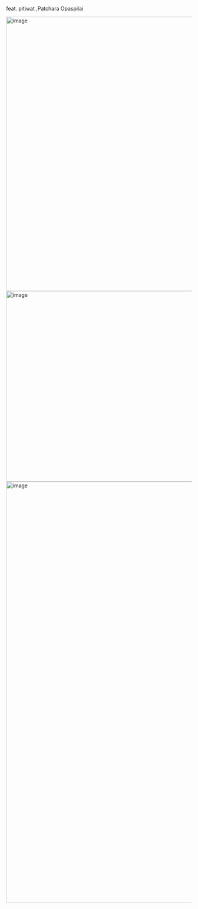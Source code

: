 feat. pitiwat ,Patchara Opaspilai

<img width="744" alt="image" src="https://github.com/Augustus2011/SuperAI_Engineer_ss3/assets/107476202/dfaa1a97-2e00-441f-b046-8a6fd351e530">

<img width="517" alt="image" src="https://github.com/Augustus2011/SuperAI_Engineer_ss3/assets/107476202/4486d440-bf55-4a14-bfb4-8157c17f18ee">

<img width="1143" alt="image" src="https://github.com/Augustus2011/SuperAI_Engineer_ss3/assets/107476202/c1e14cb9-8219-463a-be61-b4e8b989948e">


